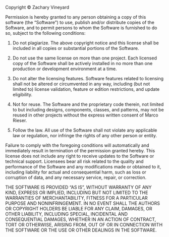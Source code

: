 Copyright © Zachary Vineyard

Permission is hereby granted to any person obtaining a copy of this software (the “Software”) to use, publish and/or distribute copies of the Software, and to permit persons to whom the Software is furnished to do so, subject to the following conditions:

1. Do not plagiarize. The above copyright notice and this license shall be included in all copies or substantial portions of the Software.

2. Do not use the same license on more than one project. Each licensed copy of the Software shall be actively installed in no more than one production or development environment at a time.

3. Do not alter the licensing features. Software features related to licensing shall not be altered or circumvented in any way, including (but not limited to) license validation, feature or edition restrictions, and update eligibility.

4. Not for reuse. The Software and the proprietary code therein, not limited to but including designs, components, classes, and patterns, may not be reused in other projects without the express written consent of Marco Rieser.

5. Follow the law. All use of the Software shall not violate any applicable law or regulation, nor infringe the rights of any other person or entity.

Failure to comply with the foregoing conditions will automatically and immediately result in termination of the permission granted hereby. This license does not include any right to receive updates to the Software or technical support. Licensees bear all risk related to the quality and performance of the Software and any modifications made or obtained to it, including liability for actual and consequential harm, such as loss or corruption of data, and any necessary service, repair, or correction.

THE SOFTWARE IS PROVIDED “AS IS”, WITHOUT WARRANTY OF ANY KIND, EXPRESS OR IMPLIED, INCLUDING BUT NOT LIMITED TO THE WARRANTIES OF MERCHANTABILITY, FITNESS FOR A PARTICULAR PURPOSE AND NONINFRINGEMENT. IN NO EVENT SHALL THE AUTHORS OR COPYRIGHT HOLDERS BE LIABLE FOR ANY CLAIM, DAMAGES, OR OTHER LIABILITY, INCLUDING SPECIAL, INCIDENTAL AND CONSEQUENTIAL DAMAGES, WHETHER IN AN ACTION OF CONTRACT, TORT OR OTHERWISE, ARISING FROM, OUT OF OR IN CONNECTION WITH THE SOFTWARE OR THE USE OR OTHER DEALINGS IN THE SOFTWARE.